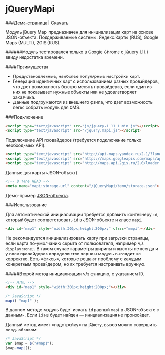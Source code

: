 jQueryMapi 
==============

###[Демо-страница](http://milaxcom.github.io/jQueryMapi/demo/) | [Скачать](https://github.com/milaxcom/jQueryMapi/archive/gh-pages.zip)

Модуль jQuery Mapi предназначен для инициализации карт на основе JSON-объекта. Поддерживаемые системы: Яндекс.Карты (RUS), Google Maps (MULTI), 2GIS (RUS).

######Модуль тестировался только в Google Chrome с jQuery 1.11.1 ввиду недостатка времени.

####Преимущества
- Предустановленные, наиболее популярные настройки карт.
- Генерация идентичных карт с использованием разных провайдеров, что дает возможность быстро менять провайдеров, если один из них не показывает нужные объекты или не удовлетворяет заказчика.
- Данные подгружаются из внешнего файла, что дает возможность легко собрать модуль для CMS.

###Подключение

```html
<script type="text/javascript" src="js/jquery-1.11.1.min.js"></script>
<script type="text/javascript" src="/jquery.mapi.js"></script>
```

Подключение API провайдеров (требуется подключение только необходимых API).
```html
<script type="text/javascript" src="http://api-maps.yandex.ru/2.1/?lang=ru_RU"></script>
<script type="text/javascript" src="https://maps.googleapis.com/maps/api/js?v=3&language=ru"></script>
<script type="text/javascript" src="http://maps.api.2gis.ru/2.0/loader.js?pkg=basic" data-id="dgLoader"></script>
```

Данные для карты (JSON-объект)
```html
<!-- В теге HEAD -->
<meta name="mapi:storage-url" content="/jQueryMapi/demo/storage.json">
```
Демо-пример [JSON-объекта](http://milaxcom.github.io/jQueryMapi/demo/storage.json).


###Использование

Для автоматической инициализации требуется добавить контейнеру ```id```, который будет соответствовать ```id``` в JSON-объекте и класс ```mapi```.

```html
<div id="map1" style="width:300px;height:200px;" class="mapi"></div> 
```

Не рекомендуется инициализировать карту при загрузки страницы, если карта по-умолчанию скрыта от пользователя, например ч/з ```display:none;```. В таком случае параметры ширины и высоты не всегда и у всех провайдеров определяются верно и модуль выглядит не корректно. Есть «фиксы», которые решают проблему с каждым конкретным провайдером, но их требуется настраивать вручную.

#####Второй метод инициализации ч/з функцию, с указанием ID.

```html
<!-- HTML -->
<div id="map1" style="width:300px;height:200px;"></div>
```

```js
/* JavaScript */
mapi( "map1" );
```

В данном методе модуль будет искать ```id``` равный ```map1``` в JSON-объекте с данными. Если ```id``` не будет найден — инициализация не произойдет.

Данный метод имеет «надстройку» на jQuery, вызов можно совершить след. образом:

```js
/* JavaScript */
var $map = $("#map1");
$map.mapi();
```
